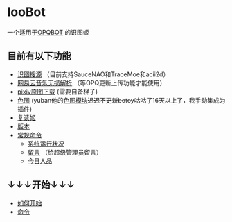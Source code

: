 # IooBot  
一个适用于[OPQBOT](https://github.com/OPQBOT/OPQ) 的识图姬

## 目前有以下功能   
- [识图搜源](https://github.com/kitUIN/ioobot/wiki/command#识图姬) （目前支持SauceNAO和TraceMoe和acii2d）
- [网易云音乐无损解析]() （等OPQ更新上传功能才能使用）
- [pixiv原图下载](https://github.com/kitUIN/ioobot/wiki/command#pixiv模块) (需要自备梯子)
- [色图](https://github.com/kitUIN/ioobot/wiki/command#setu模块) (yuban他的[色图模块](https://github.com/yuban10703/OPQ-SetuBot)~~迟迟不更新botoy~~咕咕了16天以上了，我手动集成为插件)
- [复读姬](https://github.com/kitUIN/ioobot/wiki/command#fudu模块)
- [版本](https://github.com/kitUIN/ioobot/wiki/command#版本号)
- [常规命令](https://github.com/kitUIN/ioobot/wiki/command#常规命令)    
    - [系统运行状况](https://github.com/kitUIN/ioobot/wiki/command#常规命令)
    - [留言](https://github.com/kitUIN/ioobot/wiki/command#常规命令) （给超级管理员留言）
    - [今日人品](https://github.com/kitUIN/ioobot/wiki/command#常规命令)

## ↓↓↓开始↓↓↓  
- [如何开始](https://github.com/kitUIN/ioobot/wiki/begin)  
- [命令](https://github.com/kitUIN/ioobot/wiki/command)